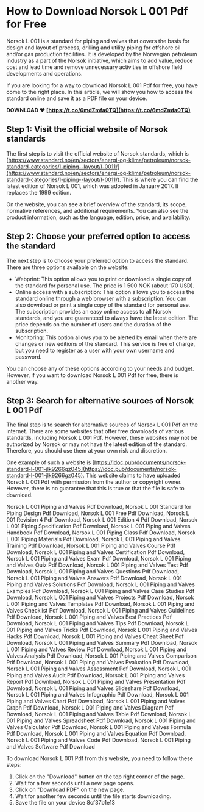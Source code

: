 # How to Download Norsok L 001 Pdf for Free
 
Norsok L 001 is a standard for piping and valves that covers the basis for design and layout of process, drilling and utility piping for offshore oil and/or gas production facilities. It is developed by the Norwegian petroleum industry as a part of the Norsok initiative, which aims to add value, reduce cost and lead time and remove unnecessary activities in offshore field developments and operations.
 
If you are looking for a way to download Norsok L 001 Pdf for free, you have come to the right place. In this article, we will show you how to access the standard online and save it as a PDF file on your device.
 
**DOWNLOAD ❤ [https://t.co/6mdZmfa0TQ](https://t.co/6mdZmfa0TQ)**


 
## Step 1: Visit the official website of Norsok standards
 
The first step is to visit the official website of Norsok standards, which is [https://www.standard.no/en/sectors/energi-og-klima/petroleum/norsok-standard-categories/l-piping--layout/l-0011/](https://www.standard.no/en/sectors/energi-og-klima/petroleum/norsok-standard-categories/l-piping--layout/l-0011/). This is where you can find the latest edition of Norsok L 001, which was adopted in January 2017. It replaces the 1999 edition.
 
On the website, you can see a brief overview of the standard, its scope, normative references, and additional requirements. You can also see the product information, such as the language, edition, price, and availability.
 
## Step 2: Choose your preferred option to access the standard
 
The next step is to choose your preferred option to access the standard. There are three options available on the website:
 
- Webprint: This option allows you to print or download a single copy of the standard for personal use. The price is 1 500 NOK (about 170 USD).
- Online access with a subscription: This option allows you to access the standard online through a web browser with a subscription. You can also download or print a single copy of the standard for personal use. The subscription provides an easy online access to all Norsok standards, and you are guaranteed to always have the latest edition. The price depends on the number of users and the duration of the subscription.
- Monitoring: This option allows you to be alerted by email when there are changes or new editions of the standard. This service is free of charge, but you need to register as a user with your own username and password.

You can choose any of these options according to your needs and budget. However, if you want to download Norsok L 001 Pdf for free, there is another way.
 
## Step 3: Search for alternative sources of Norsok L 001 Pdf
 
The final step is to search for alternative sources of Norsok L 001 Pdf on the internet. There are some websites that offer free downloads of various standards, including Norsok L 001 Pdf. However, these websites may not be authorized by Norsok or may not have the latest edition of the standard. Therefore, you should use them at your own risk and discretion.
 
One example of such a website is [https://idoc.pub/documents/norsok-standard-l-001-jlk9266gz045](https://idoc.pub/documents/norsok-standard-l-001-jlk9266gz045). This website claims to have uploaded Norsok L 001 Pdf with permission from the author or copyright owner. However, there is no guarantee that this is true or that the file is safe to download.
 
Norsok L 001 Piping and Valves Pdf Download,  Norsok L 001 Standard for Piping Design Pdf Download,  Norsok L 001 Free Pdf Download,  Norsok L 001 Revision 4 Pdf Download,  Norsok L 001 Edition 4 Pdf Download,  Norsok L 001 Piping Specification Pdf Download,  Norsok L 001 Piping and Valves Handbook Pdf Download,  Norsok L 001 Piping Class Pdf Download,  Norsok L 001 Piping Materials Pdf Download,  Norsok L 001 Piping and Valves Training Pdf Download,  Norsok L 001 Piping and Valves Course Pdf Download,  Norsok L 001 Piping and Valves Certification Pdf Download,  Norsok L 001 Piping and Valves Exam Pdf Download,  Norsok L 001 Piping and Valves Quiz Pdf Download,  Norsok L 001 Piping and Valves Test Pdf Download,  Norsok L 001 Piping and Valves Questions Pdf Download,  Norsok L 001 Piping and Valves Answers Pdf Download,  Norsok L 001 Piping and Valves Solutions Pdf Download,  Norsok L 001 Piping and Valves Examples Pdf Download,  Norsok L 001 Piping and Valves Case Studies Pdf Download,  Norsok L 001 Piping and Valves Projects Pdf Download,  Norsok L 001 Piping and Valves Templates Pdf Download,  Norsok L 001 Piping and Valves Checklist Pdf Download,  Norsok L 001 Piping and Valves Guidelines Pdf Download,  Norsok L 001 Piping and Valves Best Practices Pdf Download,  Norsok L 001 Piping and Valves Tips Pdf Download,  Norsok L 001 Piping and Valves Tricks Pdf Download,  Norsok L 001 Piping and Valves Hacks Pdf Download,  Norsok L 001 Piping and Valves Cheat Sheet Pdf Download,  Norsok L 001 Piping and Valves Summary Pdf Download,  Norsok L 001 Piping and Valves Review Pdf Download,  Norsok L 001 Piping and Valves Analysis Pdf Download,  Norsok L 001 Piping and Valves Comparison Pdf Download,  Norsok L 001 Piping and Valves Evaluation Pdf Download,  Norsok L 001 Piping and Valves Assessment Pdf Download,  Norsok L 001 Piping and Valves Audit Pdf Download,  Norsok L 001 Piping and Valves Report Pdf Download,  Norsok L 001 Piping and Valves Presentation Pdf Download,  Norsok L 001 Piping and Valves Slideshare Pdf Download,  Norsok L 001 Piping and Valves Infographic Pdf Download,  Norsok L 001 Piping and Valves Chart Pdf Download,  Norsok L 001 Piping and Valves Graph Pdf Download,  Norsok L 001 Piping and Valves Diagram Pdf Download,  Norsok L 001 Piping and Valves Table Pdf Download,  Norsok L 001 Piping and Valves Spreadsheet Pdf Download,  Norsok L 001 Piping and Valves Calculator Pdf Download,  Norsok L 001 Piping and Valves Formula Pdf Download,  Norsok L 001 Piping and Valves Equation Pdf Download,  Norsok L 001 Piping and Valves Code Pdf Download,  Norsok L 001 Piping and Valves Software Pdf Download
 
To download Norsok L 001 Pdf from this website, you need to follow these steps:

1. Click on the "Download" button on the top right corner of the page.
2. Wait for a few seconds until a new page opens.
3. Click on "Download PDF" on the new page.
4. Wait for another few seconds until the file starts downloading.
5. Save the file on your device 8cf37b1e13



